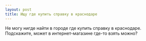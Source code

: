 ```yaml
---
layout: post 
title: Ищу где купить справку в краснодаре 
--- 
```

Не могу нигде найти в городе где купить справку в краснодаре. Подскажите, может в интернет-магазине где-то взять можно?